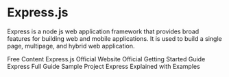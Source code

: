 # Express.js

Express is a node js web application framework that provides broad features for building web and mobile applications. It is used to build a single page, multipage, and hybrid web application.

<ResourceGroupTitle>Free Content</ResourceGroupTitle>
<BadgeLink colorScheme='blue' badgeText='Official Website' href='https://expressjs.com/'>Express.js Official Website</BadgeLink>
<BadgeLink colorScheme='blue' badgeText='Getting Started' href='https://expressjs.com/en/starter/installing.html'>Official Getting Started Guide</BadgeLink>
<BadgeLink colorScheme='yellow' badgeText='Read' href='https://www.tutorialspoint.com/nodejs/nodejs_express_framework.html'>Express Full Guide</BadgeLink>
<BadgeLink colorScheme='yellow' badgeText='Read' href='https://auth0.com/blog/create-a-simple-and-stylish-node-express-app/'>Sample Project</BadgeLink>
<BadgeLink colorScheme='yellow' badgeText='Read' href='https://www.freecodecamp.org/news/express-explained-with-examples-installation-routing-middleware-and-more/'>Express Explained with Examples</BadgeLink>
